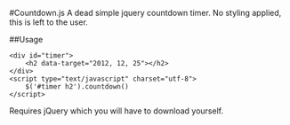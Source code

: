 #Countdown.js
A dead simple jquery countdown timer.
No styling applied, this is left to the user.




##Usage

	<div id="timer">
		<h2 data-target="2012, 12, 25"></h2>
	</div> 
	<script type="text/javascript" charset="utf-8">
		$('#timer h2').countdown()
	</script>



Requires jQuery which you will have to download yourself. 